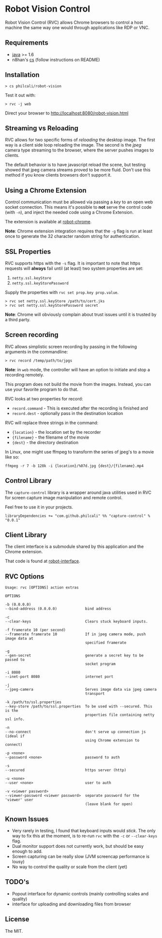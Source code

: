 # Robot Vision Control

Robot Vision Control (RVC) allows Chrome browsers to control a host machine the
same way one would through applications like RDP or VNC.

## Requirements

- [java][java] >= 1.6
- n8han's [cs][cs] (follow instructions on README)

[java]: http://java.com/en/download/index.jsp
[cs]: https://github.com/n8han/conscript#readme

## Installation

```
> cs philcali/robot-vision
```

Test it out with:

```
> rvc -j web
```

Direct your browser to [http://localhost:8080/robot-vision.html][locally]

[locally]: http://localhost:8080/robot-vision.html

## Streaming vs Reloading

RVC allows for two specific forms of _reloading_ the desktop image. The first
way is a client side loop reloading the image. The second is the _jpeg_ camera
type streaming to the browser, where the server pushes images to clients.

The default behavior is to have javascript reload the scene, but testing showed
that jpeg camera streams proved to be more fluid. Don't use this method if
you know clients browsers don't support it.

## Using a Chrome Extension

Control communication must be allowed via passing a _key_ to an open web socket
connection. This means it's possible to __not__ serve the control code (with `-n`),
and inject the needed code using a Chrome Extension.

The extension is available at [robot-chrome][vision-ext].

[vision-ext]: https://github.com/philcali/robot-chrome

__Note__: Chrome extension integration requires that the `-g` flag is run at
least once to generate the 32 character random string for authentication.

## SSL Properties

RVC supports https with the `-s` flag. It is important to note that https
requests will __always__ fail until (at least) two system properties are set:

1. `netty.ssl.keyStore`
2. `netty.ssl.keyStorePassword`


Supply the properties with `rvc set prop.key prop.value`.

```
> rvc set netty.ssl.keyStore /path/to/cert.jks
> rvc set netty.ssl.keyStorePassword secret
```

__Note__: Chrome will obviously complain about trust issues until it is trusted
by a third party. 

## Screen recording

RVC allows simplistic screen recording by passing in the following arguments
in the commandline:

```
> rvc record /temp/path/to/jpgs
```

__Note__: in `web` mode, the controller will have an option to initiate and stop
a recording remotely.

This program does not build the movie from the images. Instead, you can use
your favorite program to do that.

RVC looks at two properties for record:

- `record.command` - This is executed after the recording is finished and
- `record.dest` - optionally pass in the destination location

RVC will replace three strings in the command:

- `{location}` - the location set by the recorder
- `{filename}` - the filename of the movie
- `{dest}` - the directory destination

In Linux, one might use ffmpeg to transform the series of jpeg's to a movie
like so:

```
ffmpeg -r 7 -b 128k -i {location}/%07d.jpg {dest}/{filename}.mp4
```

## Control Library

The `capture-control` library is a wrapper around java utilities used in RVC
for screen capture image manipulation and remote control.

Feel free to use it in your projects.

`libraryDependencies += "com.github.philcali" %% "capture-control" % "0.0.1"`

## Client Library

The client interface is a submodule shared by this application and the Chrome
extension.

That code is found at [robot-interface][vision-int].

[vision-int]: https://github.com/philcali/robot-interface

## RVC Options

```
Usage: rvc [OPTIONS] action extras

OPTIONS

-b (0.0.0.0)
--bind-address (0.0.0.0)             bind address

-c
--clear-keys                         Clears stuck keyboard inputs.

-f framerate 10 (per second)
--framerate framerate 10             If in jpeg camera mode, push image data at
                                     specified framerate

-g
--gen-secret                         generate a secret key to be passed to
                                     socket program

-i 8080
--inet-port 8080                     internet port

-j
--jpeg-camera                        Serves image data via jpeg camera
                                     transport

-k /path/to/ssl.properties
--key-store /path/to/ssl.properties  To be used with --secured. This is the
                                     properties file containing netty ssl info.

-n
--no-connect                         don't serve up connection js (ideal if
                                     using Chrome extension to connect)

-p <none>
--password <none>                    password to auth

-s
--secured                            https server (http)

-u <none>
--user <none>                        user to auth

-v <viewer password>
--viewer-password <viewer password>  separate password for the 'viewer' user
                                     (leave blank for open)
```

## Known Issues

- Very rarely in testing, I found that keyboard inputs would _stick_. The only
way to fix this at the moment, is to re-run `rvc` with the `-c` or `--clear-keys` flag.
- Dual monitor support does not currently work, but should be easy enough to add. 
- Screen capturing can be really slow (JVM screencap performance is lousy)
- No way to control the quality or scale from the client (yet)

## TODO's

- Popout interface for dynamic controls (mainly controlling scales and quality)
- interface for uploading and downloading files from browser

## License

The MIT.
